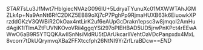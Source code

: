 $START$sLu3JfMwt7HbIgiecNVAzG096lU+5LdryaTYunuXc01MXWWTAhJGMZLk4p+Na9AnNt6RfC2DKZ5EB89oXj7cP7PghPp9RjmaHUXB63k6EiuowkXPrzddGKzV3QWBiR2OkOax4ntLirK2uf6eAUpGcDrakn1epsc3w8jmqoI2AmHudAgiK1lTImAZtFUVNKOvoVRii4ggqYSi297oPIEHBAD5UD5jrwPnKPct4rEEwAWwO6aB9R5YTQQKAwIlSnNsiMdRU5tDArUkcarIlVehtOaVDcPanpxdx4MxL8vcorr7tDkUQrymvqXBa2FFXtccfph26NtNI9YrZrfLraBDcw==$END$
